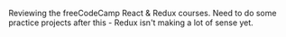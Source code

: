Reviewing the freeCodeCamp React & Redux courses. Need to do some practice projects after this - Redux isn't making a lot of sense yet.
